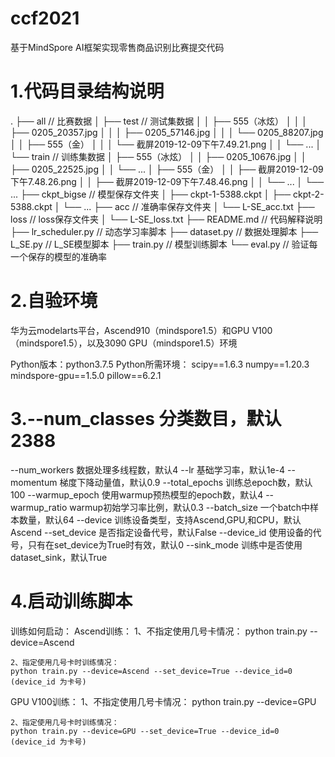 # ccf2021
基于MindSpore AI框架实现零售商品识别比赛提交代码

# 1.代码目录结构说明
.
├── all                                      // 比赛数据
│   ├── test                               // 测试集数据
│   │   ├── 555（冰炫）
│   │   │   ├── 0205_20357.jpg
│   │   │   ├── 0205_57146.jpg
│   │   │   └── 0205_88207.jpg
│   │   ├── 555（金）
│   │   │   └── 截屏2019-12-09下午7.49.21.png
│   │   └── ...
│   └── train                               // 训练集数据 
│       ├── 555（冰炫）
│       │   ├── 0205_10676.jpg
│       │   ├── 0205_22525.jpg
│       │   └── ...
│       ├── 555（金）
│       │   ├── 截屏2019-12-09下午7.48.26.png
│       │   ├── 截屏2019-12-09下午7.48.46.png
│       │   └── ...
│       └── ...
├── ckpt_bigse                             // 模型保存文件夹
│   ├── ckpt-1-5388.ckpt
│   ├── ckpt-2-5388.ckpt
│   └── ...
├── acc                                    // 准确率保存文件夹
│   └── L-SE_acc.txt
├── loss                                   // loss保存文件夹
│   └── L-SE_loss.txt
├── README.md                          // 代码解释说明
├── lr_scheduler.py                       // 动态学习率脚本
├── dataset.py                           // 数据处理脚本
├── L_SE.py                              //  L_SE模型脚本
├── train.py                              // 模型训练脚本
└── eval.py                              // 验证每一个保存的模型的准确率

# 2.自验环境
华为云modelarts平台，Ascend910（mindspore1.5）和GPU V100 （mindspore1.5），以及3090 GPU（mindspore1.5）环境

Python版本：python3.7.5
Python所需环境：
    scipy==1.6.3
    numpy==1.20.3
    mindspore-gpu==1.5.0
    pillow==6.2.1

# 3.--num_classes      分类数目，默认2388
--num_workers      数据处理多线程数，默认4
--lr               基础学习率，默认1e-4
--momentum         梯度下降动量值，默认0.9
--total_epochs     训练总epoch数，默认100
--warmup_epoch     使用warmup预热模型的epoch数，默认4
--warmup_ratio     warmup初始学习率比例，默认0.3
--batch_size       一个batch中样本数量，默认64
--device           训练设备类型，支持Ascend,GPU,和CPU，默认Ascend
--set_device       是否指定设备代号，默认False
--device_id        使用设备的代号，只有在set_device为True时有效，默认0
--sink_mode        训练中是否使用dataset_sink，默认True

# 4.启动训练脚本
训练如何启动：
Ascend训练：
    1、不指定使用几号卡情况：
    python train.py --device=Ascend 

    2、指定使用几号卡时训练情况：
    python train.py --device=Ascend --set_device=True --device_id=0
    (device_id 为卡号)


GPU V100训练：
    1、不指定使用几号卡情况：
    python train.py --device=GPU

    2、指定使用几号卡时训练情况：
    python train.py --device=GPU --set_device=True --device_id=0
    (device_id 为卡号)